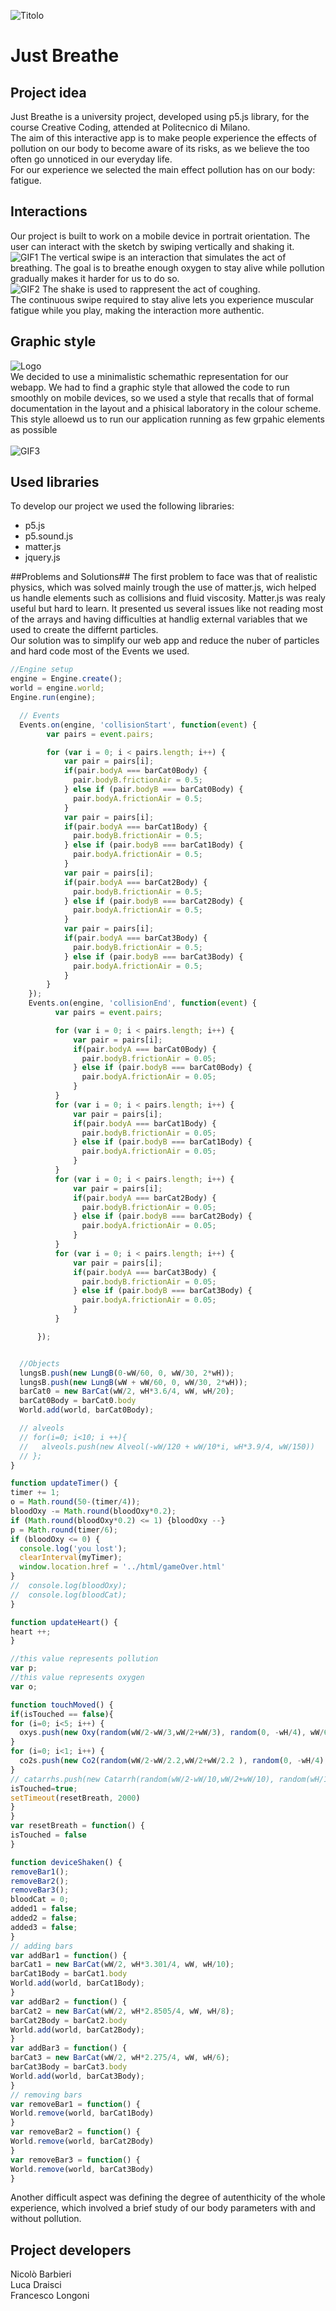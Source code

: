 ![Titolo](/imgs/titolone_home.png)


# Just Breathe #

## Project idea ##
Just Breathe is a university project, developed using p5.js library, for the course Creative Coding, attended at Politecnico di Milano.<br/>
The aim of this interactive app is to make people experience the effects of pollution on our body to become aware of its risks, as we believe the too often go unnoticed in our everyday life.<br/>
For our experience we selected the main effect pollution has on our body: fatigue.<br/>

## Interactions ##
Our project is built to work on a mobile device in portrait orientation. The user can interact with the sketch by swiping vertically and shaking it.</br>
![GIF1](/imgs/smartphone_play.gif)
The vertical swipe is an interaction that simulates the act of breathing. The goal is to breathe enough oxygen to stay alive while pollution gradually makes it harder for us to do so.<br/>
![GIF2](/imgs/smartphone_go-2.gif)
The shake is used to rappresent the act of coughing.</br>
The continuous swipe required to stay alive lets you experience muscular fatigue while you play, making the interaction more authentic.</br>


## Graphic style ##
![Logo](/imgs/loghetto.png)</br>
We decided to use a minimalistic schemathic representation for our webapp. We had to find a graphic style that allowed the code to run smoothly on mobile devices, so we used a style that recalls that of formal documentation in the layout and a phisical laboratory in the colour scheme. This style alloewd us to run our application running as few grpahic elements as possible<br/>
<br/>
![GIF3](/imgs/smartphone_info.gif)

## Used libraries ##
To develop our project we used the following libraries:

* p5.js
* p5.sound.js
* matter.js
* jquery.js

##Problems and Solutions##
The first problem to face was that of realistic physics, which was solved mainly trough the use of matter.js, wich helped us handle elements such as collisions and fluid viscosity.
Matter.js was realy useful but hard to learn. It presented us several issues like not reading most of the arrays and having difficulties at handlig external variables that we used to create the differnt particles.</br>
Our solution was to simplify our web app and reduce the nuber of particles and hard code most of the Events we used.</br>


``` javascript
//Engine setup
engine = Engine.create();
world = engine.world;
Engine.run(engine);

  // Events
  Events.on(engine, 'collisionStart', function(event) {
        var pairs = event.pairs;

        for (var i = 0; i < pairs.length; i++) {
            var pair = pairs[i];
            if(pair.bodyA === barCat0Body) {
              pair.bodyB.frictionAir = 0.5;
            } else if (pair.bodyB === barCat0Body) {
              pair.bodyA.frictionAir = 0.5;
            }
            var pair = pairs[i];
            if(pair.bodyA === barCat1Body) {
              pair.bodyB.frictionAir = 0.5;
            } else if (pair.bodyB === barCat1Body) {
              pair.bodyA.frictionAir = 0.5;
            }
            var pair = pairs[i];
            if(pair.bodyA === barCat2Body) {
              pair.bodyB.frictionAir = 0.5;
            } else if (pair.bodyB === barCat2Body) {
              pair.bodyA.frictionAir = 0.5;
            }
            var pair = pairs[i];
            if(pair.bodyA === barCat3Body) {
              pair.bodyB.frictionAir = 0.5;
            } else if (pair.bodyB === barCat3Body) {
              pair.bodyA.frictionAir = 0.5;
            }
        }
    });
    Events.on(engine, 'collisionEnd', function(event) {
          var pairs = event.pairs;

          for (var i = 0; i < pairs.length; i++) {
              var pair = pairs[i];
              if(pair.bodyA === barCat0Body) {
                pair.bodyB.frictionAir = 0.05;
              } else if (pair.bodyB === barCat0Body) {
                pair.bodyA.frictionAir = 0.05;
              }
          }
          for (var i = 0; i < pairs.length; i++) {
              var pair = pairs[i];
              if(pair.bodyA === barCat1Body) {
                pair.bodyB.frictionAir = 0.05;
              } else if (pair.bodyB === barCat1Body) {
                pair.bodyA.frictionAir = 0.05;
              }
          }
          for (var i = 0; i < pairs.length; i++) {
              var pair = pairs[i];
              if(pair.bodyA === barCat2Body) {
                pair.bodyB.frictionAir = 0.05;
              } else if (pair.bodyB === barCat2Body) {
                pair.bodyA.frictionAir = 0.05;
              }
          }
          for (var i = 0; i < pairs.length; i++) {
              var pair = pairs[i];
              if(pair.bodyA === barCat3Body) {
                pair.bodyB.frictionAir = 0.05;
              } else if (pair.bodyB === barCat3Body) {
                pair.bodyA.frictionAir = 0.05;
              }
          }

      });


  //Objects
  lungsB.push(new LungB(0-wW/60, 0, wW/30, 2*wH));
  lungsB.push(new LungB(wW + wW/60, 0, wW/30, 2*wH));
  barCat0 = new BarCat(wW/2, wH*3.6/4, wW, wH/20);
  barCat0Body = barCat0.body
  World.add(world, barCat0Body);

  // alveols
  // for(i=0; i<10; i ++){
  //   alveols.push(new Alveol(-wW/120 + wW/10*i, wH*3.9/4, wW/150))
  // };
}

function updateTimer() {
timer += 1;
o = Math.round(50-(timer/4));
bloodOxy -= Math.round(bloodOxy*0.2);
if (Math.round(bloodOxy*0.2) <= 1) {bloodOxy --}
p = Math.round(timer/6);
if (bloodOxy <= 0) {
  console.log('you lost');
  clearInterval(myTimer);
  window.location.href = '../html/gameOver.html'
}
//  console.log(bloodOxy);
//  console.log(bloodCat);
}

function updateHeart() {
heart ++;
}

//this value represents pollution
var p;
//this value represents oxygen
var o;

function touchMoved() {
if(isTouched == false){
for (i=0; i<5; i++) {
  oxys.push(new Oxy(random(wW/2-wW/3,wW/2+wW/3), random(0, -wH/4), wW/60));
}
for (i=0; i<1; i++) {
  co2s.push(new Co2(random(wW/2-wW/2.2,wW/2+wW/2.2 ), random(0, -wH/4), wW/20));
}
// catarrhs.push(new Catarrh(random(wW/2-wW/10,wW/2+wW/10), random(wH/16, wH*3.8/4), wW/50));
isTouched=true;
setTimeout(resetBreath, 2000)
}
}
var resetBreath = function() {
isTouched = false
}

function deviceShaken() {
removeBar1();
removeBar2();
removeBar3();
bloodCat = 0;
added1 = false;
added2 = false;
added3 = false;
}
// adding bars
var addBar1 = function() {
barCat1 = new BarCat(wW/2, wH*3.301/4, wW, wH/10);
barCat1Body = barCat1.body
World.add(world, barCat1Body);
}
var addBar2 = function() {
barCat2 = new BarCat(wW/2, wH*2.8505/4, wW, wH/8);
barCat2Body = barCat2.body
World.add(world, barCat2Body);
}
var addBar3 = function() {
barCat3 = new BarCat(wW/2, wH*2.275/4, wW, wH/6);
barCat3Body = barCat3.body
World.add(world, barCat3Body);
}
// removing bars
var removeBar1 = function() {
World.remove(world, barCat1Body)
}
var removeBar2 = function() {
World.remove(world, barCat2Body)
}
var removeBar3 = function() {
World.remove(world, barCat3Body)
}
```

Another difficult aspect was defining the degree of autenthicity of the whole experience, which involved a brief study of our body parameters with and without pollution.


## Project developers ##
Nicolò Barbieri<br/>
Luca Draisci<br/>
Francesco Longoni
